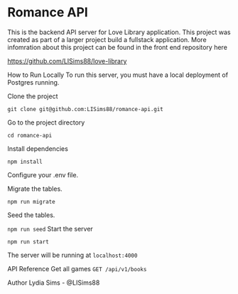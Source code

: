 # Romance API
This is the backend API server for Love Library application. This project was created as part of a larger project  build a fullstack application. More infomration about this project can be found in the front end repository here 

https://github.com/LISims88/love-library

How to Run Locally
To run this server, you must have a local deployment of Postgres running.

Clone the project

  `git clone git@github.com:LISims88/romance-api.git`

Go to the project directory

  `cd romance-api`

Install dependencies

  `npm install`

Configure your .env file.

Migrate the tables.

  `npm run migrate`
  
Seed the tables.

  `npm run seed`
Start the server

  `npm run start`
  
The server will be running at `localhost:4000`

API Reference
Get all games
  `GET /api/v1/books`

Author
Lydia Sims - @LISims88
